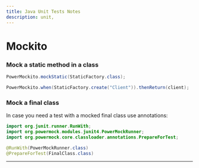 ```yaml
---
title: Java Unit Tests Notes
description: unit,
---
```


# Mockito

### Mock a static method in a class

````java
PowerMockito.mockStatic(StaticFactory.class);

PowerMockito.when(StaticFactory.create("Client")).thenReturn(client);
````

### Mock a final class
In case you need a test with a mocked final class use annotations:

````java
import org.junit.runner.RunWith;
import org.powermock.modules.junit4.PowerMockRunner;
import org.powermock.core.classloader.annotations.PrepareForTest;

@RunWith(PowerMockRunner.class)
@PrepareForTest(FinalClass.class)
````

---





